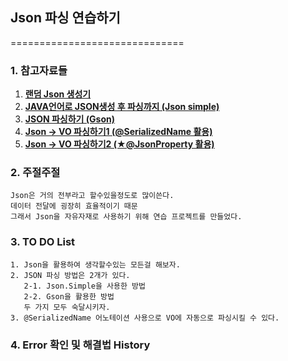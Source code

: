 ## Json 파싱 연습하기
==============================

### 1. 참고자료들
1. [**랜덤 Json 생성기**](https://onlinerandomtools.com/generate-random-json)
2. [**JAVA언어로 JSON생성 후 파싱까지 (Json simple)**](https://song-yoshiii.tistory.com/7)
3. [**JSON 파싱하기 (Gson)**](https://dpdpwl.tistory.com/60)
4. [**Json -> VO 파싱하기1 (@SerializedName 활용)**](https://bigstupid.tistory.com/20)
5. [**Json -> VO 파싱하기2 (★@JsonProperty 활용)**](https://www.evernote.com/shard/s322/client/snv?noteGuid=377c5494-2e3a-4a57-b5cf-2ef6fafbcb86&noteKey=da0bb1a56462a78623cfeed6c2295795&sn=https%3A%2F%2Fwww.evernote.com%2Fshard%2Fs322%2Fsh%2F377c5494-2e3a-4a57-b5cf-2ef6fafbcb86%2Fda0bb1a56462a78623cfeed6c2295795&title=Spring%25EC%2597%2590%25EC%2584%259C%2BJson%25EC%259C%25BC%25EB%25A1%259C%25EC%259D%2598%2B%25EC%259E%2585%25EC%25B6%259C%25EB%25A0%25A5%2B%25EC%25A0%2595%25EB%25A6%25AC)

### 2. 주절주절
    Json은 거의 전부라고 할수있을정도로 많이쓴다.
    데이터 전달에 굉장히 효율적이기 때문
    그래서 Json을 자유자재로 사용하기 위해 연습 프로젝트를 만들었다.

### 3. TO DO List
    1. Json을 활용하여 생각할수있는 모든걸 해보자.
    2. JSON 파싱 방법은 2개가 있다.
       2-1. Json.Simple을 사용한 방법
       2-2. Gson을 활용한 방법
       두 가지 모두 숙달시키자.
    3. @SerializedName 어노테이션 사용으로 VO에 자동으로 파싱시킬 수 있다.

### 4. Error 확인 및 해결법 History